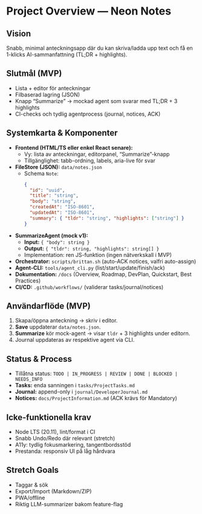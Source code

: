 # Project Overview — Neon Notes

## Vision
Snabb, minimal anteckningsapp där du kan skriva/ladda upp text och få en 1-klicks AI-sammanfattning (TL;DR + highlights).

## Slutmål (MVP)
- Lista + editor för anteckningar
- Filbaserad lagring (JSON)
- Knapp “Summarize” → mockad agent som svarar med TL;DR + 3 highlights
- CI-checks och tydlig agentprocess (journal, notices, ACK)

## Systemkarta & Komponenter
- **Frontend (HTML/TS eller enkel React senare):**
  - Vy: lista av anteckningar, editorpanel, “Summarize”-knapp
  - Tillgänglighet: tabb-ordning, labels, aria-live för svar
- **FileStore (JSON):** `data/notes.json`
  - Schema `Note`:
    ```json
    {
      "id": "uuid",
      "title": "string",
      "body": "string",
      "createdAt": "ISO-8601",
      "updatedAt": "ISO-8601",
      "summary": { "tldr": "string", "highlights": ["string"] }
    }
    ```
- **SummarizeAgent (mock v1):**
  - **Input:** `{ "body": string }`
  - **Output:** `{ "tldr": string, "highlights": string[] }`
  - Implementation: ren JS-funktion (ingen nätverkskall i MVP)
- **Orchestrator:** `scripts/brittan.sh` (auto-ACK notices, valfri auto-assign)
- **Agent-CLI:** `tools/agent_cli.py` (list/start/update/finish/ack)
- **Dokumentation:** `/docs` (Overview, Roadmap, DevPlan, Quickstart, Best Practices)
- **CI/CD:** `.github/workflows/` (validerar tasks/journal/notices)

## Användarflöde (MVP)
1. Skapa/öppna anteckning → skriv i editor.
2. **Save** uppdaterar `data/notes.json`.
3. **Summarize** kör mock-agent → visar `tldr` + 3 highlights under editorn.
4. Journal uppdateras av respektive agent via CLI.

## Status & Process
- Tillåtna status: `TODO | IN_PROGRESS | REVIEW | DONE | BLOCKED | NEEDS_INFO`
- **Tasks:** enda sanningen i `tasks/ProjectTasks.md`
- **Journal:** append-only i `journal/DeveloperJournal.md`
- **Notices:** `docs/ProjectInformation.md` (ACK krävs för Mandatory)

## Icke-funktionella krav
- Node LTS (20.11), lint/format i CI
- Snabb Undo/Redo där relevant (stretch)
- A11y: tydlig fokusmarkering, tangentbordsstöd
- Prestanda: responsiv UI på låg hårdvara

## Stretch Goals
- Taggar & sök
- Export/Import (Markdown/ZIP)
- PWA/offline
- Riktig LLM-summarizer bakom feature-flag
